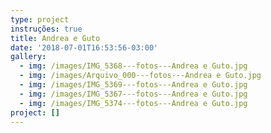 ```yaml
---
type: project
instruções: true
title: Andrea e Guto
date: '2018-07-01T16:53:56-03:00'
gallery:
  - img: /images/IMG_5368---fotos---Andrea e Guto.jpg
  - img: /images/Arquivo_000---fotos---Andrea e Guto.jpg
  - img: /images/IMG_5369---fotos---Andrea e Guto.jpg
  - img: /images/IMG_5367---fotos---Andrea e Guto.jpg
  - img: /images/IMG_5374---fotos---Andrea e Guto.jpg
project: []
---
```


